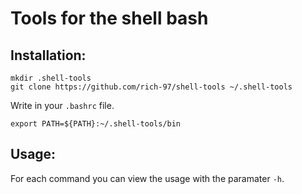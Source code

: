 # Tools for the shell bash

## Installation:

```shell
mkdir .shell-tools
git clone https://github.com/rich-97/shell-tools ~/.shell-tools
```

Write in your `.bashrc` file.

```shell
export PATH=${PATH}:~/.shell-tools/bin
```

## Usage:

For each command you can view the usage with the paramater `-h`.
